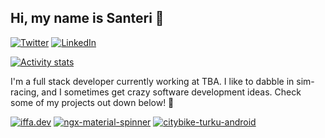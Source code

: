 ## Hi, my name is Santeri 👋
[![Twitter](https://img.shields.io/badge/Twitter-informational?style=flat&logo=twitter&logoColor=white&color=1CA2F1)](https://twitter.com/iffa_dev)
[![LinkedIn](https://img.shields.io/badge/LinkedIn-informational?style=flat&logo=linkedin&logoColor=white&color=0D76A8)](https://www.linkedin.com/in/santerielo/)

[![Activity stats](https://github-readme-stats.vercel.app/api?username=iffa&show_icons=true&line_height=27&count_private=true&theme=synthwave&hide_border=true&custom_title=My%20activity%20in%20a%20nutshell)](https://github.com/iffa)

I'm a full stack developer currently working at TBA. I like to dabble in sim-racing, and I sometimes get crazy software development ideas. Check some of my projects out down below! 🌟

[![iffa.dev](https://github-readme-stats.vercel.app/api/pin/?username=iffa&repo=iffa.dev&theme=synthwave&hide_border=true)](https://github.com/iffa/iffa.dev)
[![ngx-material-spinner](https://github-readme-stats.vercel.app/api/pin/?username=iffa&repo=ngx-material-spinner&theme=synthwave&hide_border=true)](https://github.com/iffa/ngx-material-spinner)
[![citybike-turku-android](https://github-readme-stats.vercel.app/api/pin/?username=iffa&repo=citybike-turku-android&theme=synthwave&hide_border=true)](https://github.com/iffa/citybike-turku-android)
